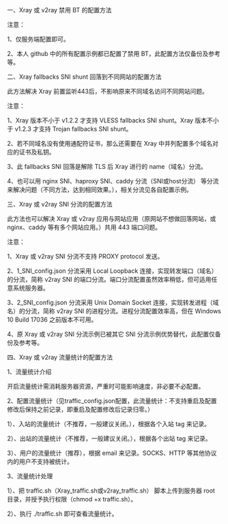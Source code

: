一、Xray 或 v2ray 禁用 BT 的配置方法

注意：

1、仅服务端配置即可。

2、本人 github 中的所有配置示例都已配置了禁用 BT，此配置方法仅备份及参考等。

二、Xray fallbacks SNI shunt 回落到不同网站的配置方法

此方法解决 Xray 前置监听443后，不影响原来不同域名访问不同网站问题。

注意：

1、Xray 版本不小于 v1.2.2 才支持 VLESS fallbacks SNI shunt。Xray 版本不小于 v1.2.3 才支持 Trojan fallbacks SNI shunt。

2、若不同域名没有使用通配符证书，那么还需要在 Xray 中并列配置多个域名对应的证书及私钥。

3、此 fallbacks SNI 回落是解除 TLS 后 Xray 进行的 name（域名）分流。

4、也可以用 nginx SNI、haproxy SNI、caddy 分流（SNI或host分流） 等分流来解决问题（不同方法，达到相同效果。），相关分流见各自配置示例。

三、Xray 或 v2ray SNI 分流的配置方法

此方法也可以解决 Xray 或 v2ray 应用与网站应用（原网站不想做回落网站，或 nginx、caddy 等有多个网站应用。）共用 443 端口问题。

注意：

1、Xray 或 v2ray SNI 分流不支持 PROXY protocol 发送。

2、1_SNI_config.json 分流采用 Local Loopback 连接，实现转发端口（域名）的分流，简称 v2ray SNI 的端口分流。端口分流配置虽然效率稍低，但可适用任意系统服务器。

3、2_SNI_config.json 分流采用 Unix Domain Socket 连接，实现转发进程（域名）的分流，简称 v2ray SNI 的进程分流。进程分流配置效率高，但在 Windows 10 Build 17036 之前版本不可用。

4、原 Xray 或 v2ray SNI 分流示例已被其它 SNI 分流示例优势替代，此配置仅备份及参考等。

四、Xray 或 v2ray 流量统计的配置方法

1、流量统计介绍

开启流量统计需消耗服务器资源，严重时可能影响速度，非必要不必配置。

2、配置流量统计（见traffic_config.json配置，此流量统计：不支持重启及配置修改后保持之前记录，即重启及配置修改后记录归零。）

1）、入站的流量统计（不推荐，一般建议关闭。），根据各个入站 tag 来记录。

2）、出站的流量统计（不推荐，一般建议关闭。），根据各个出站 tag 来记录。

3）、用户的流量统计（推荐），根据 email 来记录。SOCKS、HTTP 等其他协议内的用户不支持被统计。

3、流量统计处理

1）、把 traffic.sh（Xray_traffic.sh或v2ray_traffic.sh） 脚本上传到服务器 root 目录，并授予执行权限（chmod +x traffic.sh）。

2）、执行 ./traffic.sh 即可查看流量统计。
